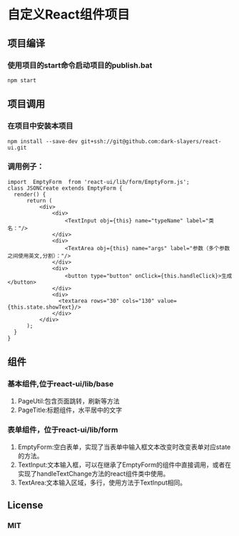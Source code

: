 # 自定义React组件项目
## 项目编译
### 使用项目的start命令启动项目的publish.bat
`npm start`
## 项目调用
### 在项目中安装本项目
`npm install --save-dev git+ssh://git@github.com:dark-slayers/react-ui.git`
### 调用例子：
```
import  EmptyForm  from 'react-ui/lib/form/EmptyForm.js';
class JSONCreate extends EmptyForm {
  render() {
      return (
          <div>
              <div>
                  <TextInput obj={this} name="typeName" label="类名："/>
              </div>
              <div>
                  <TextArea obj={this} name="args" label="参数（多个参数之间使用英文,分割）："/>
              </div>
              <div>
                  <button type="button" onClick={this.handleClick}>生成</button>
              </div>
              <div>
                <textarea rows="30" cols="130" value={this.state.showText}/>
              </div>
          </div>
      );
  }
}
```
## 组件
### 基本组件,位于react-ui/lib/base
1. PageUtil:包含页面跳转，刷新等方法
2. PageTitle:标题组件，水平居中的文字
### 表单组件，位于react-ui/lib/form
1. EmptyForm:空白表单，实现了当表单中输入框文本改变时改变表单对应state的方法。
2. TextInput:文本输入框，可以在继承了EmptyForm的组件中直接调用，或者在实现了handleTextChange方法的react组件类中使用。
3. TextArea:文本输入区域，多行，使用方法于TextInput相同。
## License
### MIT
